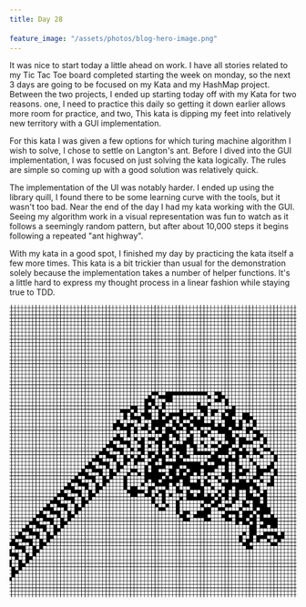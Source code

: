 ```yaml
---
title: Day 28

feature_image: "/assets/photos/blog-hero-image.png"
---
```


It was nice to start today a little ahead on work. I have all stories related to my Tic Tac Toe board
completed starting the week on monday, so the next 3 days are going to be focused on my
Kata and my HashMap project. Between the two projects, I ended up starting today off with my Kata
for two reasons. one, I need to practice this daily so getting it down earlier allows more room for
practice, and two, This kata is dipping my feet into relatively new territory with a GUI implementation.

For this kata I was given a few options for which turing machine algorithm I wish to solve, I chose to
settle on Langton's ant. Before I dived into the GUI implementation, I was focused on just solving the kata
logically. The rules are simple so coming up with a good solution was relatively quick.

The implementation of the UI was notably harder. I ended up using the library quill, I found there to be some
learning curve with the tools, but it wasn't too bad. Near the end of the day I had my kata working with
the GUI. Seeing my algorithm work in a visual representation was fun to watch as it follows a seemingly random
pattern, but after about 10,000 steps it begins following a repeated "ant highway".

With my kata in a good spot, I finished my day by practicing the kata itself a few more times. This
kata is a bit trickier than usual for the demonstration solely because the implementation takes a number of
helper functions. It's a little hard to express my thought process in a linear fashion while staying true to TDD.

![langtons-ant](/assets/photos/langtons-ant.png)
